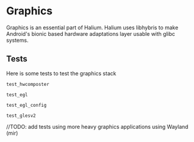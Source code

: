 # Graphics

Graphics is an essential part of Halium. Halium uses libhybris to make Android's bionic based hardware adaptations layer usable with glibc systems.

## Tests

Here is some tests to test the graphics stack

```
test_hwcomposter
```

```
test_egl
```

```
test_egl_config
```

```
test_glesv2
```


//TODO: add tests using more heavy graphics applications using Wayland (mir)
